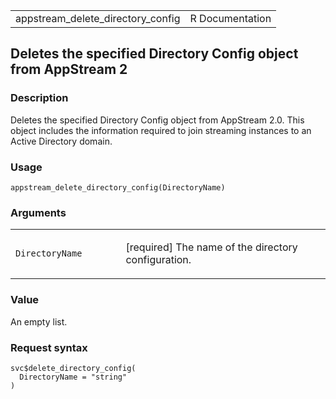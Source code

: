 <table style="width: 100%;">
<tbody>
<tr class="odd">
<td>appstream_delete_directory_config</td>
<td style="text-align: right;">R Documentation</td>
</tr>
</tbody>
</table>

## Deletes the specified Directory Config object from AppStream 2

### Description

Deletes the specified Directory Config object from AppStream 2.0. This
object includes the information required to join streaming instances to
an Active Directory domain.

### Usage

    appstream_delete_directory_config(DirectoryName)

### Arguments

<table>
<colgroup>
<col style="width: 35%" />
<col style="width: 65%" />
</colgroup>
<tbody>
<tr class="odd">
<td><code
id="appstream_delete_directory_config_:_DirectoryName">DirectoryName</code></td>
<td><p>[required] The name of the directory configuration.</p></td>
</tr>
</tbody>
</table>

### Value

An empty list.

### Request syntax

    svc$delete_directory_config(
      DirectoryName = "string"
    )
